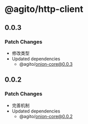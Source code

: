 # @agito/http-client

## 0.0.3

### Patch Changes

- 修改类型
- Updated dependencies
  - @agito/onion-core@0.0.3

## 0.0.2

### Patch Changes

- 完善机制
- Updated dependencies
  - @agito/onion-core@0.0.2
